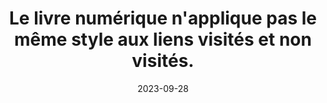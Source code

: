 ---
N: '136'
Rubrique: Liens
title: Le livre numérique n'applique pas le même style aux liens visités  et non visités. 
detail: Le site n'applique pas le même style aux liens visités et non visités. 
abstract: 
categories: [" Liens"]
agrege: O4136-E044
opquast: '4 136'
indiceebook: '44'
description: "Règle n° 044"
weight:  044
actif: '1'
layout: rules
date: 2023-09-28
tags: ["", ""]
objectif: ["", ""]
Meo: [""]
Controle: ""
Author: ["Opquast"]
steps: ["", ""]
---